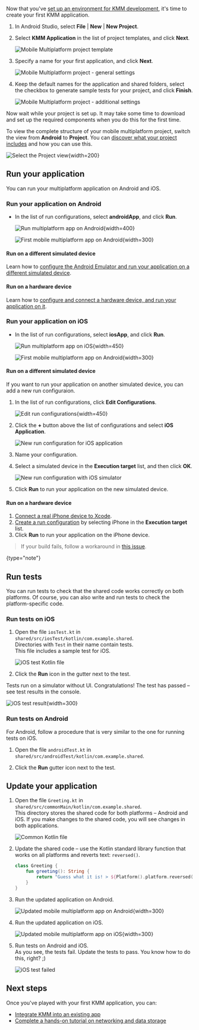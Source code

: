 [//]: # (title: Create your first multiplatform application)
[//]: # (auxiliary-id: Create_your_first_multiplatform_application)

Now that you've [set up an environment for KMM development](setup.md), it's time to create your first KMM application.

1. In Android Studio, select **File** | **New** | **New Project**.
2. Select **KMM Application** in the list of project templates, and click **Next**.  

    ![Mobile Multiplatform project template](kmm-project-wizard-1.png)
    
3. Specify a name for your first application, and click **Next**.  

    ![Mobile Multiplatform project - general settings](kmm-project-wizard-2.png)

4. Keep the default names for the application and shared folders, select the checkbox to generate sample tests for your project, 
and click **Finish**.  

    ![Mobile Multiplatform project - additional settings](kmm-project-wizard-3.png)  
    
Now wait while your project is set up. It may take some time to download and set up the required components when you 
do this for the first time.
    
To view the complete structure of your mobile multiplatform project, switch the view from **Android** to **Project**. 
You can [discover what your project includes](discover-kmm-project.md) and how you can use this. 
    
![Select the Project view](select-project-view.png){width=200}  
    
## Run your application 

You can run your multiplatform application on Android and iOS.

### Run your application on Android

* In the list of run configurations, select **androidApp**, and click **Run**.  
    
    ![Run multiplatform app on Android](run-android.png){width=400}
    
    ![First mobile multiplatform app on Android](first-kmm-on-android-1.png){width=300}

#### Run on a different simulated device

Learn how to [configure the Android Emulator and run your application on a different simulated device](https://developer.android.com/studio/run/emulator#runningapp).
    
#### Run on a hardware device

Learn how to [configure and connect a hardware device, and run your application on it](https://developer.android.com/studio/run/device).

### Run your application on iOS

* In the list of run configurations, select **iosApp**, and click **Run**.  
    
    ![Run multiplatform app on iOS](run-ios.png){width=450}
    
    ![First mobile multiplatform app on Android](first-kmm-on-ios-1.png){width=300}

#### Run on a different simulated device

If you want to run your application on another simulated device, you can add a new run configuraion.

1. In the list of run configurations, click **Edit Configurations**.

    ![Edit run configurations](ios-edit-configurations.png){width=450}

2. Click the **+** button above the list of configurations and select **iOS Application**.

    ![New run configuration for iOS application](ios-new-configuration.png)

4. Name your configuration.

5. Select a simulated device in the **Execution target** list, and then click **OK**.

    ![New run configuration with iOS simulator](ios-new-simulator.png)
    
6. Click **Run** to run your application on the new simulated device.
    
#### Run on a hardware device

1. [Connect a real iPhone device to Xcode](https://developer.apple.com/documentation/xcode/running_your_app_in_the_simulator_or_on_a_device).
2. [Create a run configuration](#run-on-a-different-ios-simulator) by selecting iPhone in the **Execution target** list.
3. Click **Run** to run your application on the iPhone device.

> If your build fails, follow a workaround in [this issue](https://youtrack.jetbrains.com/issue/KT-40907).
>
{type="note"}

## Run tests

You can run tests to check that the shared code works correctly on both platforms. Of course, you can also write and run tests to check the 
platform-specific code.

### Run tests on iOS
    
1. Open the file `iosTest.kt` in `shared/src/iosTest/kotlin/com.example.shared`.  
    Directories with `Test` in their name contain tests.  
    This file includes a sample test for iOS.  
    
    ![iOS test Kotlin file](ios-test-kt.png)
   
2. Click the **Run** icon in the gutter next to the test.  

Tests run on a simulator without UI. Congratulations! The test has passed – see test results in the console.

![iOS test result](ios-test-result.png){width=300}

### Run tests on Android

For Android, follow a procedure that is very similar to the one for running tests on iOS.

1. Open the file `androidTest.kt` in `shared/src/androidTest/kotlin/com.example.shared`.

2. Click the **Run** gutter icon next to the test. 

## Update your application

1. Open the file `Greeting.kt` in `shared/src/commonMain/kotlin/com.example.shared`.  
    This directory stores the shared code for both platforms – Android and iOS. If you make changes to the shared code, you will see
    changes in both applications.

    ![Common Kotlin file](common-kotlin-file.png)
    
2. Update the shared code – use the Kotlin standard library function that works on all platforms and reverts text: `reversed()`.

    ```kotlin
    class Greeting {
        fun greeting(): String {
            return "Guess what it is! > ${Platform().platform.reversed()}!"
        }
    }
    ```

3. Run the updated application on Android.

    ![Updated mobile multiplatform app on Android](first-kmm-on-android-2.png){width=300}
    
4. Run the updated application on iOS.  

    ![Updated mobile multiplatform app on iOS](first-kmm-on-ios-2.png){width=300}
    
5. Run tests on Android and iOS.  
    As you see, the tests fail. Update the tests to pass. You know how to do this, right? ;)
    
    ![iOS test failed](ios-test-failed.png)
    
## Next steps

Once you've played with your first KMM application, you can:

* [Integrate KMM into an existing app](integrate-in-existing-app.md)
* [Complete a hands-on tutorial on networking and data storage](hands-on-networking-data-storage.md)